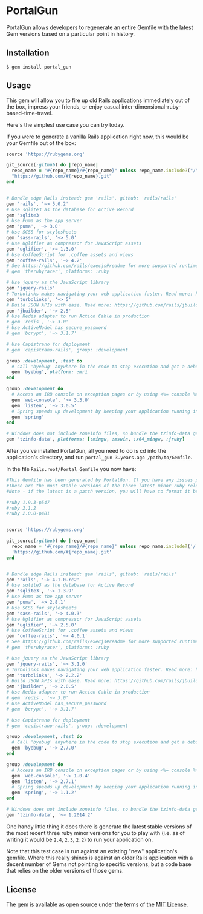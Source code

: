 # PortalGun

PortalGun allows developers to regenerate an entire Gemfile with the latest Gem
versions based on a particular point in history.

## Installation

    $ gem install portal_gun

## Usage

This gem will allow you to fire up old Rails applications immediately out of
the box, impress your friends, or enjoy casual inter-dimensional-ruby-based-time-travel.

Here's the simplest use case you can try today.

If you were to generate a vanilla Rails application right now, this
would be your Gemfile out of the box:

```ruby
source 'https://rubygems.org'

git_source(:github) do |repo_name|
  repo_name = "#{repo_name}/#{repo_name}" unless repo_name.include?("/")
  "https://github.com/#{repo_name}.git"
end


# Bundle edge Rails instead: gem 'rails', github: 'rails/rails'
gem 'rails', '~> 5.0.2'
# Use sqlite3 as the database for Active Record
gem 'sqlite3'
# Use Puma as the app server
gem 'puma', '~> 3.0'
# Use SCSS for stylesheets
gem 'sass-rails', '~> 5.0'
# Use Uglifier as compressor for JavaScript assets
gem 'uglifier', '>= 1.3.0'
# Use CoffeeScript for .coffee assets and views
gem 'coffee-rails', '~> 4.2'
# See https://github.com/rails/execjs#readme for more supported runtimes
# gem 'therubyracer', platforms: :ruby

# Use jquery as the JavaScript library
gem 'jquery-rails'
# Turbolinks makes navigating your web application faster. Read more: https://github.com/turbolinks/turbolinks
gem 'turbolinks', '~> 5'
# Build JSON APIs with ease. Read more: https://github.com/rails/jbuilder
gem 'jbuilder', '~> 2.5'
# Use Redis adapter to run Action Cable in production
# gem 'redis', '~> 3.0'
# Use ActiveModel has_secure_password
# gem 'bcrypt', '~> 3.1.7'

# Use Capistrano for deployment
# gem 'capistrano-rails', group: :development

group :development, :test do
  # Call 'byebug' anywhere in the code to stop execution and get a debugger console
  gem 'byebug', platform: :mri
end

group :development do
  # Access an IRB console on exception pages or by using <%= console %> anywhere in the code.
  gem 'web-console', '>= 3.3.0'
  gem 'listen', '~> 3.0.5'
  # Spring speeds up development by keeping your application running in the background. Read more: https://github.com/rails/spring
  gem 'spring'
end

# Windows does not include zoneinfo files, so bundle the tzinfo-data gem
gem 'tzinfo-data', platforms: [:mingw, :mswin, :x64_mingw, :jruby]
```

After you've installed PortalGun, all you need to do is cd into the application's directory, and run `portal_gun 3.years.ago /path/to/Gemfile`.

In the file `Rails.root/Portal_Gemfile` you now have:

```ruby
#This Gemfile has been generated by PortalGun. If you have any issues please report to https://github.com/schwad/portal_gun
#These are the most stable versions of the three latest minor ruby releases as of this point in time. Uncomment the one you wish to use.
#Note - if the latest is a patch version, you will have to format it before running `bundle install`

#ruby 1.9.3-p547
#ruby 2.1.2
#ruby 2.0.0-p481


source 'https://rubygems.org'

git_source(:github) do |repo_name|
  repo_name = '#{repo_name}/#{repo_name}' unless repo_name.include?('/')
  'https://github.com/#{repo_name}.git'
end


# Bundle edge Rails instead: gem 'rails', github: 'rails/rails'
gem 'rails', '~> 4.1.0.rc2'
# Use sqlite3 as the database for Active Record
gem 'sqlite3', '~> 1.3.9'
# Use Puma as the app server
gem 'puma', '~> 2.8.1'
# Use SCSS for stylesheets
gem 'sass-rails', '~> 4.0.3'
# Use Uglifier as compressor for JavaScript assets
gem 'uglifier', '~> 2.5.0'
# Use CoffeeScript for .coffee assets and views
gem 'coffee-rails', '~> 4.0.1'
# See https://github.com/rails/execjs#readme for more supported runtimes
# gem 'therubyracer', platforms: :ruby

# Use jquery as the JavaScript library
gem 'jquery-rails', '~> 3.1.0'
# Turbolinks makes navigating your web application faster. Read more: https://github.com/turbolinks/turbolinks
gem 'turbolinks', '~> 2.2.2'
# Build JSON APIs with ease. Read more: https://github.com/rails/jbuilder
gem 'jbuilder', '~> 2.0.5'
# Use Redis adapter to run Action Cable in production
# gem 'redis', '~> 3.0'
# Use ActiveModel has_secure_password
# gem 'bcrypt', '~> 3.1.7'

# Use Capistrano for deployment
# gem 'capistrano-rails', group: :development

group :development, :test do
  # Call 'byebug' anywhere in the code to stop execution and get a debugger console
  gem 'byebug', '~> 2.7.0'
end

group :development do
  # Access an IRB console on exception pages or by using <%= console %> anywhere in the code.
  gem 'web-console', '~> 1.0.4'
  gem 'listen', '~> 2.7.1'
  # Spring speeds up development by keeping your application running in the background. Read more: https://github.com/rails/spring
  gem 'spring', '~> 1.1.2'
end

# Windows does not include zoneinfo files, so bundle the tzinfo-data gem
gem 'tzinfo-data', '~> 1.2014.2'
```

One handy little thing it does there is generate the latest stable versions of the most recent three ruby minor versions
for you to play with (i.e. as of writing it would be `2.4`, `2.3`, `2.2`) to run your application on.

Note that this test case is run against an existing "new" application's gemfile. Where this really shines is against
an older Rails application with a decent number of Gems not pointing to specific versions, but a code base that relies on
the older versions of those gems.

## License

The gem is available as open source under the terms of the [MIT License](http://opensource.org/licenses/MIT).
